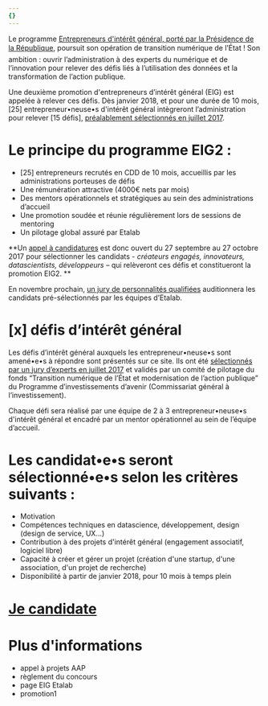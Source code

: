 ```yaml
---
{}
---
```

Le programme [Entrepreneurs
d'intérêt général, porté par la Présidence de la République](https://www.etalab.gouv.fr/entrepreneurs-dinteret-general), poursuit
son opération de transition numérique de l’État ! Son ambition : ouvrir l’administration
à des experts du numérique et de l’innovation pour relever des défis liés à
l’utilisation des données et la transformation de l’action publique.

Une deuxième
promotion d'entrepreneurs d’intérêt général (EIG) est appelée à relever ces
défis. Dès janvier 2018, et pour une durée de 10 mois, \[25\]
entrepreneur•neuse•s d'intérêt général intègreront l’administration pour
relever \[15 défis\], [préalablement
sélectionnés en juillet 2017](https://www.etalab.gouv.fr/entrepreneurs-dinteret-general-promo-2-decouvrez-les-10-defis-retenus-par-le-jury).

# Le principe du programme EIG2 : 

* \[25\] entrepreneurs recrutés en CDD de 10 mois,
  accueillis par les administrations porteuses de défis
* Une rémunération attractive (4000€ nets par mois)
* Des mentors opérationnels et stratégiques au sein des administrations
  d’accueil
* Une promotion soudée et réunie régulièrement lors de
  sessions de mentoring
* Un pilotage global assuré par Etalab

**Un [appel
à candidatures](https://framaforms.org/candidature-entrepreneurs-dinteret-general-promo-2-1501592391) est donc ouvert du 27 septembre au 27 octobre 2017 pour sélectionner
les candidats - *créateurs engagés,
innovateurs, datascientists, développeurs –* qui relèveront ces défis et
constitueront la promotion EIG2. **

En novembre
prochain, [un jury de personnalités qualifiées](https://www.etalab.gouv.fr/decouvrez-les-membres-du-jury-du-programme-entrepreneurs-dinteret-general) auditionnera les candidats pré-sélectionnés
par les équipes d’Etalab.

# \[x\] défis d’intérêt général

Les défis
d’intérêt général auxquels les entrepreneur•neuse•s sont amené•e•s à répondre
sont présentés sur ce site. Ils ont été [sélectionnés par un jury
d’experts en juillet 2017](https://www.etalab.gouv.fr/entrepreneurs-dinteret-general-promo-2-decouvrez-les-10-defis-retenus-par-le-jury) et validés par un comité de pilotage du fonds “Transition numérique
de l’État et modernisation de l’action publique” du Programme d’investissements
d’avenir (Commissariat général à l’investissement). 

Chaque défi
sera réalisé par une équipe de 2 à 3 entrepreneur•neuse•s d'intérêt général et encadré par un
mentor opérationnel au sein de l’équipe d’accueil.

# Les candidat•e•s seront sélectionné•e•s selon les critères suivants :

* Motivation
* Compétences techniques en datascience, développement, design (design de service, UX...)
* Contribution à des projets d'intérêt général (engagement associatif, logiciel libre)
* Capacité à créer et gérer un projet (création d'une startup, d'une association, d'un projet de recherche)
* Disponibilité à partir de janvier 2018, pour 10 mois à temps plein

# [Je candidate](https://framaforms.org/candidature-entrepreneurs-dinteret-general-promotion-2-1501592391)

# Plus d'informations

* appel à projets AAP
* règlement du concours
* page EIG Etalab
* promotion1

